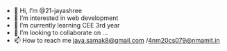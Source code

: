 - 👋 Hi, I’m @21-jayashree
- 👀 I’m interested in web development 
- 🌱 I’m currently learning CEE 3rd year
- 💞️ I’m looking to collaborate on ...
- 📫 How to reach me jaya.samak8@gmail.com
/4nm20cs079@nmamit.in


